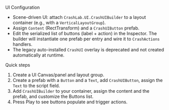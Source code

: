 UI Configuration

- Scene-driven UI: attach `CrashLab.UI.CrashUIBuilder` to a layout container (e.g., with a `VerticalLayoutGroup`).
- Assign `Content` (RectTransform) and a `CrashUIButton` prefab.
- Edit the serialized list of buttons (label + action) in the Inspector. The builder will instantiate one prefab per entry and wire it to `CrashActions` handlers.
- The legacy auto-installed `CrashUI` overlay is deprecated and not created automatically at runtime.

Quick steps

1) Create a UI Canvas/panel and layout group.
2) Create a prefab with a `Button` and a `Text`, add `CrashUIButton`, assign the `Text` to the script field.
3) Add `CrashUIBuilder` to your container, assign the content and the prefab, and customize the Buttons list.
4) Press Play to see buttons populate and trigger actions.
